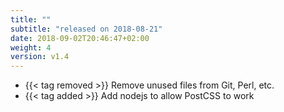 ```yaml
---
title: ""
subtitle: "released on 2018-08-21"
date: 2018-09-02T20:46:47+02:00
weight: 4
version: v1.4
---
```


- {{< tag removed >}} Remove unused files from Git, Perl, etc.
- {{< tag added >}} Add nodejs to allow PostCSS to work
